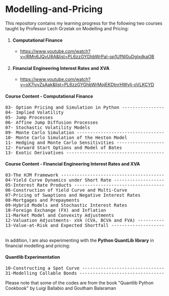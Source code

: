 # Modelling-and-Pricing

This repository contains my learning progress for the following two courses taught by Professor Lech Grzelak on Modelling and Pricing:
1. #### Computational Finance
    - https://www.youtube.com/watch?v=IRMn6JQvU8A&list=PL6zzGYGhbWrPaI-op1UfNl0uDglxdkaOB
2. #### Financial Engineering Interest Rates and XVA
    - https://www.youtube.com/watch?v=oX7iyvZsAak&list=PL6zzGYGhbWrMpjEKDtnrHWyIj-oVLKCYD

#### Course Content - Computational Finance
<pre>
03- Option Pricing and Simulation in Python ------------------ (Code Available)  
04- Implied Volatility                                                           
05- Jump Processes                                                               
06- Affine Jump Diffusion Processes                                              
07- Stochastic Volatility Models                                                 
09- Monte Carlo Simulation ----------------------------------- (Code Available)   
10- Monte Carlo Simulation of the Heston Model                                   
11- Hedging and Monte Carlo Sensitivities -------------------- (Code Available) 
12- Forward Start Options and Model of Bates                                     
13- Exotic Derivatives --------------------------------------- (Code Available) 
</pre>

#### Course Content - Financial Engineering Interest Rates and XVA
<pre>
03-The HJM Framework ----------------------------------------- (Code Available)   
04-Yield Curve Dynamics under Short Rate --------------------- (In Progress) 
05-Interest Rate Products ------------------------------------ (Code Available)    
06-Construction of Yield Curve and Multi-Curve                 
07-Pricing of Swaptions and Negative Interest Rates            
08-Mortgages and Prepayments                                   
09-Hybrid Models and Stochastic Interest Rates                 
10-Foreign Exchange (FX) and Inflation                         
11-Market Model and Convexity Adjustments                      
12-Valuation Adjustments- xVA (CVA, BCVA and FVA) ------------ (In Progress)                       
13-Value-at-Risk and Expected Shortfall ---------------------- (In Progress)                        
</pre>

<br>
In addition, I am also experimenting with the <b>Python QuantLib library</b> in financial modelling and pricing:

#### Quantlib Experimentation
<pre>
10-Constructing a Spot Curve --------------------------------- (Code Available) 
31-Modelling Callable Bonds ---------------------------------- (Code Available) 
</pre>
Please note that some of the codes are from the book "Quantlib Python Cookbook" by Luigi Ballabio and Goutham Balaraman
